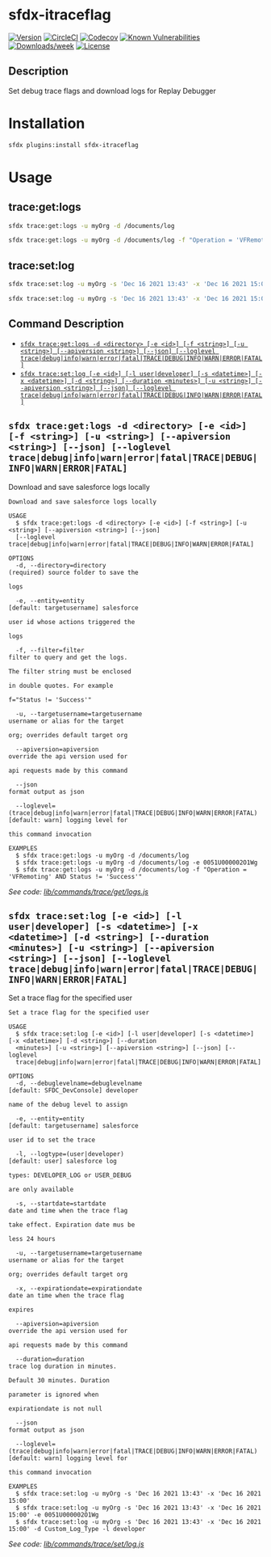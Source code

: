 # sfdx-itraceflag
[![Version](https://img.shields.io/npm/v/sfdx-itraceflag.svg)](https://npmjs.org/package/sfdx-itraceflag)
[![CircleCI](https://circleci.com/gh/Isai-ds/sfdx-itraceflag/tree/master.svg?style=shield)](https://circleci.com/gh/Isai-ds/sfdx-itraceflag/tree/master)
[![Codecov](https://codecov.io/gh/Isai-ds/sfdx-itraceflag/branch/master/graph/badge.svg)](https://codecov.io/gh/Isai-ds/sfdx-itraceflag)
[![Known Vulnerabilities](https://snyk.io/test/github/Isai-ds/sfdx-itraceflag/badge.svg)](https://snyk.io/test/github/Isai-ds/sfdx-itraceflag)
[![Downloads/week](https://img.shields.io/npm/dw/sfdx-itraceflag.svg)](https://npmjs.org/package/sfdx-itraceflag)
[![License](https://img.shields.io/npm/l/sfdx-itraceflag.svg)](https://github.com/Isai-ds/sfdx-itraceflag/blob/master/package.json)
## Description
Set debug trace flags and download logs for Replay Debugger

# Installation
```sh
sfdx plugins:install sfdx-itraceflag
```

# Usage
## trace:get:logs
```sh
sfdx trace:get:logs -u myOrg -d /documents/log 
```

```sh
sfdx trace:get:logs -u myOrg -d /documents/log -f "Operation = 'VFRemoting' AND Status != 'Success'"
```

## trace:set:log
```sh
sfdx trace:set:log -u myOrg -s 'Dec 16 2021 13:43' -x 'Dec 16 2021 15:00'
```

```sh
sfdx trace:set:log -u myOrg -s 'Dec 16 2021 13:43' -x 'Dec 16 2021 15:00' -e 0051U000002O1Wg
```
## Command Description

<!-- commands -->
* [`sfdx trace:get:logs -d <directory> [-e <id>] [-f <string>] [-u <string>] [--apiversion <string>] [--json] [--loglevel trace|debug|info|warn|error|fatal|TRACE|DEBUG|INFO|WARN|ERROR|FATAL]`](#sfdx-tracegetlogs--d-directory--e-id--f-string--u-string---apiversion-string---json---loglevel-tracedebuginfowarnerrorfataltracedebuginfowarnerrorfatal)
* [`sfdx trace:set:log [-e <id>] [-l user|developer] [-s <datetime>] [-x <datetime>] [-d <string>] [--duration <minutes>] [-u <string>] [--apiversion <string>] [--json] [--loglevel trace|debug|info|warn|error|fatal|TRACE|DEBUG|INFO|WARN|ERROR|FATAL]`](#sfdx-tracesetlog--e-id--l-userdeveloper--s-datetime--x-datetime--d-string---duration-minutes--u-string---apiversion-string---json---loglevel-tracedebuginfowarnerrorfataltracedebuginfowarnerrorfatal)

## `sfdx trace:get:logs -d <directory> [-e <id>] [-f <string>] [-u <string>] [--apiversion <string>] [--json] [--loglevel trace|debug|info|warn|error|fatal|TRACE|DEBUG|INFO|WARN|ERROR|FATAL]`

Download and save salesforce logs locally

```
Download and save salesforce logs locally

USAGE
  $ sfdx trace:get:logs -d <directory> [-e <id>] [-f <string>] [-u <string>] [--apiversion <string>] [--json] 
  [--loglevel trace|debug|info|warn|error|fatal|TRACE|DEBUG|INFO|WARN|ERROR|FATAL]

OPTIONS
  -d, --directory=directory                                                         (required) source folder to save the
                                                                                    logs

  -e, --entity=entity                                                               [default: targetusername] salesforce
                                                                                    user id whose actions triggered the
                                                                                    logs

  -f, --filter=filter                                                               filter to query and get the logs.
                                                                                    The filter string must be enclosed
                                                                                    in double quotes. For example
                                                                                    f="Status != 'Success'"

  -u, --targetusername=targetusername                                               username or alias for the target
                                                                                    org; overrides default target org

  --apiversion=apiversion                                                           override the api version used for
                                                                                    api requests made by this command

  --json                                                                            format output as json

  --loglevel=(trace|debug|info|warn|error|fatal|TRACE|DEBUG|INFO|WARN|ERROR|FATAL)  [default: warn] logging level for
                                                                                    this command invocation

EXAMPLES
  $ sfdx trace:get:logs -u myOrg -d /documents/log
  $ sfdx trace:get:logs -u myOrg -d /documents/log -e 0051U000002O1Wg
  $ sfdx trace:get:logs -u myOrg -d /documents/log -f "Operation = 'VFRemoting' AND Status != 'Success'"
```

_See code: [lib/commands/trace/get/logs.js](https://github.com/Isai-ds/sfdx-itraceflag/blob/v0.0.1/lib/commands/trace/get/logs.js)_

## `sfdx trace:set:log [-e <id>] [-l user|developer] [-s <datetime>] [-x <datetime>] [-d <string>] [--duration <minutes>] [-u <string>] [--apiversion <string>] [--json] [--loglevel trace|debug|info|warn|error|fatal|TRACE|DEBUG|INFO|WARN|ERROR|FATAL]`

Set a trace flag for the specified user

```
Set a trace flag for the specified user

USAGE
  $ sfdx trace:set:log [-e <id>] [-l user|developer] [-s <datetime>] [-x <datetime>] [-d <string>] [--duration 
  <minutes>] [-u <string>] [--apiversion <string>] [--json] [--loglevel 
  trace|debug|info|warn|error|fatal|TRACE|DEBUG|INFO|WARN|ERROR|FATAL]

OPTIONS
  -d, --debuglevelname=debuglevelname                                               [default: SFDC_DevConsole] developer
                                                                                    name of the debug level to assign

  -e, --entity=entity                                                               [default: targetusername] salesforce
                                                                                    user id to set the trace

  -l, --logtype=(user|developer)                                                    [default: user] salesforce log
                                                                                    types: DEVELOPER_LOG or USER_DEBUG
                                                                                    are only available

  -s, --startdate=startdate                                                         date and time when the trace flag
                                                                                    take effect. Expiration date mus be
                                                                                    less 24 hours

  -u, --targetusername=targetusername                                               username or alias for the target
                                                                                    org; overrides default target org

  -x, --expirationdate=expirationdate                                               date an time when the trace flag
                                                                                    expires

  --apiversion=apiversion                                                           override the api version used for
                                                                                    api requests made by this command

  --duration=duration                                                               trace log duration in minutes.
                                                                                    Default 30 minutes. Duration
                                                                                    parameter is ignored when
                                                                                    expirationdate is not null

  --json                                                                            format output as json

  --loglevel=(trace|debug|info|warn|error|fatal|TRACE|DEBUG|INFO|WARN|ERROR|FATAL)  [default: warn] logging level for
                                                                                    this command invocation

EXAMPLES
  $ sfdx trace:set:log -u myOrg -s 'Dec 16 2021 13:43' -x 'Dec 16 2021 15:00'
  $ sfdx trace:set:log -u myOrg -s 'Dec 16 2021 13:43' -x 'Dec 16 2021 15:00' -e 0051U000002O1Wg
  $ sfdx trace:set:log -u myOrg -s 'Dec 16 2021 13:43' -x 'Dec 16 2021 15:00' -d Custom_Log_Type -l developer
```

_See code: [lib/commands/trace/set/log.js](https://github.com/Isai-ds/sfdx-itraceflag/blob/v0.0.1/lib/commands/trace/set/log.js)_
<!-- commandsstop -->